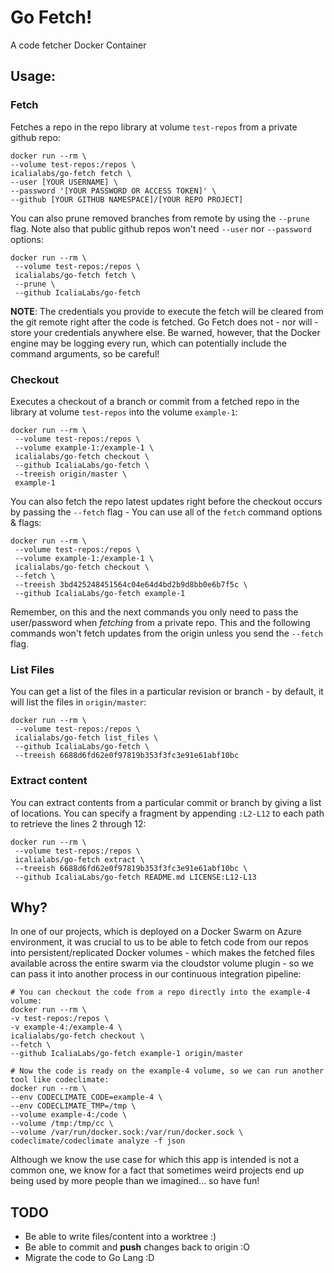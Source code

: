 # Go Fetch!

A code fetcher Docker Container

## Usage:

### Fetch

Fetches a repo in the repo library at volume `test-repos` from a private github repo:

```
docker run --rm \
--volume test-repos:/repos \
icalialabs/go-fetch fetch \
--user [YOUR USERNAME] \
--password '[YOUR PASSWORD OR ACCESS TOKEN]' \
--github [YOUR GITHUB NAMESPACE]/[YOUR REPO PROJECT]
```

You can also prune removed branches from remote by using the `--prune` flag. Note also that public
github repos won't need `--user` nor `--password` options:

```
docker run --rm \
 --volume test-repos:/repos \
 icalialabs/go-fetch fetch \
 --prune \
 --github IcaliaLabs/go-fetch
```

**NOTE**: The credentials you provide to execute the fetch will be cleared from the git remote right
after the code is fetched. Go Fetch does not - nor will - store your credentials anywhere else. Be
warned, however, that the Docker engine may be logging every run, which can potentially include the
command arguments, so be careful!

### Checkout

Executes a checkout of a branch or commit from a fetched repo in the library at volume `test-repos`
into the volume `example-1`:

```
docker run --rm \
 --volume test-repos:/repos \
 --volume example-1:/example-1 \
 icalialabs/go-fetch checkout \
 --github IcaliaLabs/go-fetch \
 --treeish origin/master \
 example-1
```

You can also fetch the repo latest updates right before the checkout occurs by passing the `--fetch`
flag - You can use all of the `fetch` command options & flags:

```
docker run --rm \
 --volume test-repos:/repos \
 --volume example-1:/example-1 \
 icalialabs/go-fetch checkout \
 --fetch \
 --treeish 3bd425248451564c04e64d4bd2b9d8bb0e6b7f5c \
 --github IcaliaLabs/go-fetch example-1
```

Remember, on this and the next commands you only need to pass the user/password when *fetching* from
a private repo. This and the following commands won't fetch updates from the origin unless you send
the `--fetch` flag.

### List Files

You can get a list of the files in a particular revision or branch - by default, it will list the
files in `origin/master`:

```
docker run --rm \
 --volume test-repos:/repos \
 icalialabs/go-fetch list_files \
 --github IcaliaLabs/go-fetch \
 --treeish 6688d6fd62e0f97819b353f3fc3e91e61abf10bc
```

### Extract content

You can extract contents from a particular commit or branch by giving a list of locations. You can
specify a fragment by appending `:L2-L12` to each path to retrieve the lines 2 through 12:

```
docker run --rm \
 --volume test-repos:/repos \
 icalialabs/go-fetch extract \
 --treeish 6688d6fd62e0f97819b353f3fc3e91e61abf10bc \
 --github IcaliaLabs/go-fetch README.md LICENSE:L12-L13
```

## Why?

In one of our projects, which is deployed on a Docker Swarm on Azure environment, it was crucial to
us to be able to fetch code from our repos into persistent/replicated  Docker volumes - which makes
the fetched files available across the entire swarm via the cloudstor volume plugin - so we can pass
it into another process in our continuous integration pipeline:

```
# You can checkout the code from a repo directly into the example-4 volume:
docker run --rm \
-v test-repos:/repos \
-v example-4:/example-4 \
icalialabs/go-fetch checkout \
--fetch \
--github IcaliaLabs/go-fetch example-1 origin/master

# Now the code is ready on the example-4 volume, so we can run another tool like codeclimate:
docker run --rm \
--env CODECLIMATE_CODE=example-4 \
--env CODECLIMATE_TMP=/tmp \
--volume example-4:/code \
--volume /tmp:/tmp/cc \
--volume /var/run/docker.sock:/var/run/docker.sock \
codeclimate/codeclimate analyze -f json
```

Although we know the use case for which this app is intended is not a common one, we know for a fact
that sometimes weird projects end up being used by more people than we imagined... so have fun!

## TODO

* Be able to write files/content into a worktree :)
* Be able to commit and **push** changes back to origin :O
* Migrate the code to Go Lang :D
